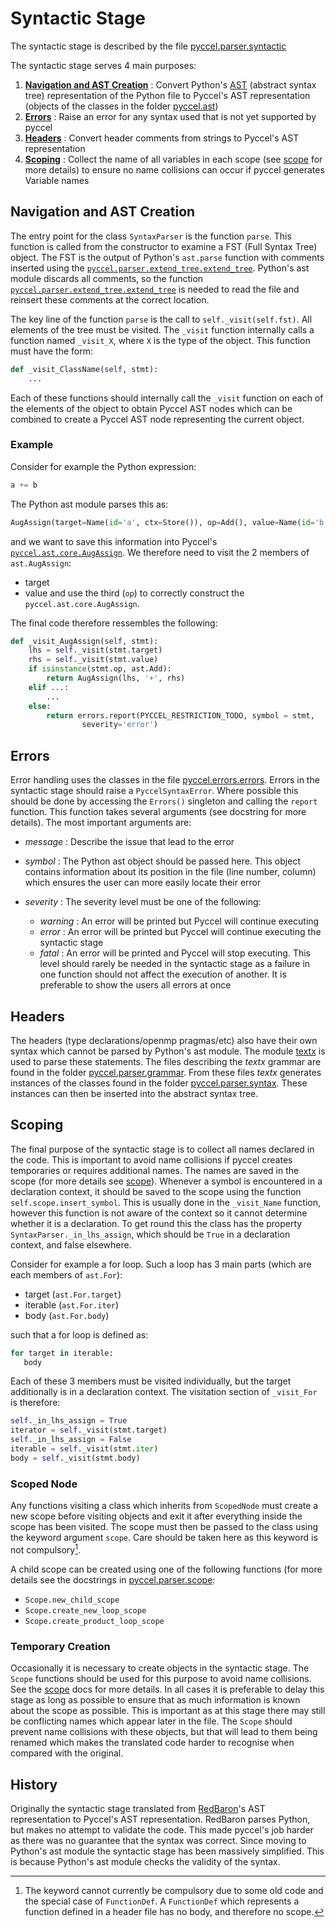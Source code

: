 # Syntactic Stage

The syntactic stage is described by the file [pyccel.parser.syntactic](../pyccel/parser/syntactic.py)

The syntactic stage serves 4 main purposes:
1.  [**Navigation and AST Creation**](#Navigation-and-ast-creation) : Convert Python's [AST](https://docs.Python.org/3/library/ast.html) (abstract syntax tree) representation of the Python file to Pyccel's AST representation (objects of the classes in the folder [pyccel.ast](../pyccel/ast))
2.  [**Errors**](#Errors) : Raise an error for any syntax used that is not yet supported by pyccel
3.  [**Headers**](#Headers) : Convert header comments from strings to Pyccel's AST representation
4.  [**Scoping**](#Scoping) : Collect the name of all variables in each scope (see [scope](scope.md) for more details) to ensure no name collisions can occur if pyccel generates Variable names

## Navigation and AST Creation

The entry point for the class `SyntaxParser` is the function `parse`.
This function is called from the constructor to examine a FST (Full Syntax Tree) object.
The FST is the output of Python's `ast.parse` function with comments inserted using the [`pyccel.parser.extend_tree.extend_tree`](../pyccel/parser/extend_tree.py).
Python's ast module discards all comments, so the function [`pyccel.parser.extend_tree.extend_tree`](../pyccel/parser/extend_tree.py) is needed to read the file and reinsert these comments at the correct location.

The key line of the function `parse` is the call to `self._visit(self.fst)`.
All elements of the tree must be visited.
The `_visit` function internally calls a function named `_visit_X`, where `X` is the type of the object.
This function must have the form:
```python
def _visit_ClassName(self, stmt):
    ...
```
Each of these functions should internally call the `_visit` function on each of the elements of the object to obtain Pyccel AST nodes which can be combined to create a Pyccel AST node representing the current object.

### Example

Consider for example the Python expression:
```python
a += b
```
The Python ast module parses this as:
```python
AugAssign(target=Name(id='a', ctx=Store()), op=Add(), value=Name(id='b', ctx=Load()))
```
and we want to save this information into Pyccel's [`pyccel.ast.core.AugAssign`](../pyccel/ast/core.py).
We therefore need to visit the 2 members of `ast.AugAssign`:
-   target
-   value
and use the third (`op`) to correctly construct the `pyccel.ast.core.AugAssign`.

The final code therefore ressembles the following:
```python
def _visit_AugAssign(self, stmt):
    lhs = self._visit(stmt.target)
    rhs = self._visit(stmt.value)
    if isinstance(stmt.op, ast.Add):
        return AugAssign(lhs, '+', rhs)
    elif ...:
        ...
    else:
        return errors.report(PYCCEL_RESTRICTION_TODO, symbol = stmt,
                severity='error')
```

## Errors

Error handling uses the classes in the file [pyccel.errors.errors](../pyccel/errors/errors.py).
Errors in the syntactic stage should raise a `PyccelSyntaxError`.
Where possible this should be done by accessing the `Errors()` singleton and calling the `report` function.
This function takes several arguments (see docstring for more details).
The most important arguments are:
-   _message_ : Describe the issue that lead to the error

-   _symbol_ : The Python ast object should be passed here. This object contains information about its position in the file (line number, column) which ensures the user can more easily locate their error

-   _severity_ : The severity level must be one of the following:
    -   _warning_ : An error will be printed but Pyccel will continue executing
    -   _error_ : An error will be printed but Pyccel will continue executing the syntactic stage
    -   _fatal_ : An error will be printed and Pyccel will stop executing. This level should rarely be needed in the syntactic stage as a failure in one function should not affect the execution of another. It is preferable to show the users all errors at once

## Headers

The headers (type declarations/openmp pragmas/etc) also have their own syntax which cannot be parsed by Python's ast module.
The module [textx](http://textx.github.io/textX/stable/) is used to parse these statements.
The files describing the _textx_ grammar are found in the folder [pyccel.parser.grammar](../pyccel/parser/grammar).
From these files _textx_ generates instances of the classes found in the folder [pyccel.parser.syntax](../pyccel/parser/syntax).
These instances can then be inserted into the abstract syntax tree.

## Scoping

The final purpose of the syntactic stage is to collect all names declared in the code.
This is important to avoid name collisions if pyccel creates temporaries or requires additional names.
The names are saved in the scope (for more details see [scope](scope.md)).
Whenever a symbol is encountered in a declaration context, it should be saved to the scope using the function `self.scope.insert_symbol`.
This is usually done in the `_visit_Name` function, however this function is not aware of the context so it cannot determine whether it is a declaration.
To get round this the class has the property `SyntaxParser._in_lhs_assign`, which should be `True` in a declaration context, and false elsewhere.

Consider for example a for loop. Such a loop has 3 main parts (which are each members of `ast.For`):
-   target  (`ast.For.target`)
-   iterable  (`ast.For.iter`)
-   body (`ast.For.body`)

such that a for loop is defined as:
```python
for target in iterable:
   body
```

Each of these 3 members must be visited individually, but the target additionally is in a declaration context.
The visitation section of `_visit_For` is therefore:
```python
self._in_lhs_assign = True
iterator = self._visit(stmt.target)
self._in_lhs_assign = False
iterable = self._visit(stmt.iter)
body = self._visit(stmt.body)
```

### Scoped Node
Any functions visiting a class which inherits from `ScopedNode` must create a new scope before visiting objects and exit it after everything inside the scope has been visited.
The scope must then be passed to the class using the keyword argument `scope`.
Care should be taken here as this keyword is not compulsory[^1].

[^1]: The keyword cannot currently be compulsory due to some old code and the special case of `FunctionDef`. A `FunctionDef` which represents a function defined in a header file has no body, and therefore no scope.

A child scope can be created using one of the following functions (for more details see the docstrings in [pyccel.parser.scope](../pyccel/parser/scope.py):
-   `Scope.new_child_scope`
-   `Scope.create_new_loop_scope`
-   `Scope.create_product_loop_scope`

### Temporary Creation
Occasionally it is necessary to create objects in the syntactic stage.
The `Scope` functions should be used for this purpose to avoid name collisions.
See the [scope](scope.md) docs for more details.
In all cases it is preferable to delay this stage as long as possible to ensure that as much information is known about the scope as possible.
This is important as at this stage there may still be conflicting names which appear later in the file.
The `Scope` should prevent name collisions with these objects, but that will lead to them being renamed which makes the translated code harder to recognise when compared with the original.

## History

Originally the syntactic stage translated from [RedBaron](https://github.com/PyCQA/redbaron)'s AST representation to Pyccel's AST representation.
RedBaron parses Python, but makes no attempt to validate the code.
This made pyccel's job harder as there was no guarantee that the syntax was correct.
Since moving to Python's ast module the syntactic stage has been massively simplified.
This is because Python's ast module checks the validity of the syntax.
